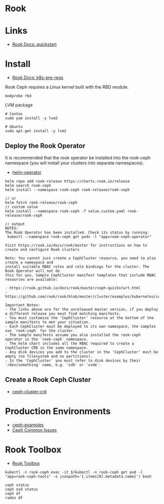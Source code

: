 # Rook

# Links

* [Rook Docs: quickstart](https://rook.io/docs/rook/v1.1/quickstart-toc.html)

# Install

* [Rook Docs: k8s-pre-reqs](https://rook.io/docs/rook/v1.1/k8s-pre-reqs.html)


Rook Ceph requires a Linux kernel built with the RBD module. 

```
modprobe rbd
```

LVM package

```
# Centos
sudo yum install -y lvm2

# Ubuntu
sudo apt-get install -y lvm2
```

## Deploy the Rook Operator

It is recommended that the rook operator be installed into the rook-ceph
namespace (you will install your clusters into separate namespaces).

* [helm-operator](https://rook.io/docs/rook/v1.1/helm-operator.html)

 ```
helm repo add rook-release https://charts.rook.io/release
helm search rook-ceph
helm install --namespace rook-ceph rook-release/rook-ceph

// or
helm fetch rook-release/rook-ceph
// custom value
helm install --namespace rook-ceph -f value.custom.yaml rook-release/rook-ceph 

// output
NOTES:
The Rook Operator has been installed. Check its status by running:
  kubectl --namespace rook-ceph get pods -l "app=rook-ceph-operator"

Visit https://rook.io/docs/rook/master for instructions on how to create and configure Rook clusters

Note: You cannot just create a CephCluster resource, you need to also create a namespace and
install suitable RBAC roles and role bindings for the cluster. The Rook Operator will not do
this for you. Sample CephCluster manifest templates that include RBAC resources are available:

- https://rook.github.io/docs/rook/master/ceph-quickstart.html
- https://github.com/rook/rook/blob/master/cluster/examples/kubernetes/ceph/cluster.yaml

Important Notes:
- The links above are for the unreleased master version, if you deploy a different release you must find matching manifests.
- You must customise the 'CephCluster' resource at the bottom of the sample manifests to met your situation.
- Each CephCluster must be deployed to its own namespace, the samples use `rook-ceph` for the cluster.
- The sample manifests assume you also installed the rook-ceph operator in the `rook-ceph` namespace.
- The helm chart includes all the RBAC required to create a CephCluster CRD in the same namespace.
- Any disk devices you add to the cluster in the 'CephCluster' must be empty (no filesystem and no partitions).
- In the 'CephCluster' you must refer to disk devices by their '/dev/something' name, e.g. 'sdb' or 'xvde'.
 ```
 
## Create a Rook Ceph Cluster

* [ceph-cluster-crd](https://rook.io/docs/rook/v1.1/ceph-cluster-crd.html)



# Production Environments

* [ceph-examples](https://rook.io/docs/rook/v1.1/ceph-examples.html)
* [Ceph Common Issues](https://rook.io/docs/rook/v1.1/ceph-common-issues.html)


# Rook Toolbox

* [Rook Toolbox](https://rook.io/docs/rook/v1.1/ceph-toolbox.html)

```
kubectl -n rook-ceph exec -it $(kubectl -n rook-ceph get pod -l "app=rook-ceph-tools" -o jsonpath='{.items[0].metadata.name}') bash

ceph status
ceph osd status
ceph df
rados df
```







